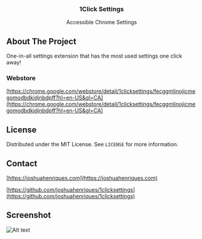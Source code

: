 <p align="center">
  <h3 align="center">1Click Settings</h3>
  <p align="center">
    Accessible Chrome Settings
  </p>
</p>

## About The Project
One-in-all settings extension that has the most used settings one click away!

### Webstore
[https://chrome.google.com/webstore/detail/1clicksettings/fecggmlinojicmegomodbdkidjnbdpff?hl=en-US&gl=CA](https://chrome.google.com/webstore/detail/1clicksettings/fecggmlinojicmegomodbdkidjnbdpff?hl=en-US&gl=CA)

## License
Distributed under the MIT License. See `LICENSE` for more information.

## Contact
[https://joshuahenriques.com](https://joshuahenriques.com)

[https://github.com/joshuahenriques/1clicksettings](https://github.com/joshuahenriques/1clicksettings)

## Screenshot
![Alt text](images/Screenie.png?raw=true "Screenshot")
